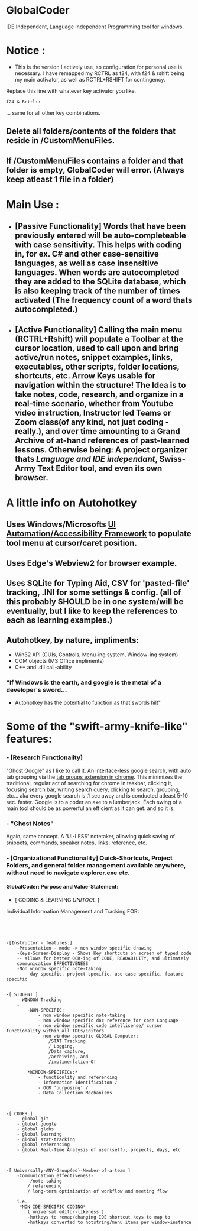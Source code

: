 # GlobalCoder
IDE Independent, Language Independent Programming tool for windows.

# Notice : 
- This is the version I actively use, so configuration for personal use is necessary. I have remapped my RCTRL as f24, with f24 & rshift being my main activator, as well as RCTRL+RSHIFT for contingency.

Replace this line with whatever key activator you like.
```
f24 & Rctrl::
```
... same for all other key combinations.

## Delete all folders/contents of the folders that reside in /CustomMenuFiles.
## If /CustomMenuFiles contains a folder and that folder is empty, GlobalCoder will error. (Always keep atleast 1 file in a folder)




# Main Use :
- ## [Passive Functionality]  Words that have been previously entered will be auto-completeable with case sensitivity. This helps with coding in, for ex. C# and other case-sensitive languages, as well as case insensitive languages. When words are autocompleted they are added to the SQLite database, which is also keeping track of the number of times activated (The frequency count of a word thats autocompleted.)

- ## [Active Functionality] Calling the main menu (RCTRL+Rshift) will populate a Toolbar at the cursor location, used to call upon and bring active/run notes, snippet examples, links, executables, other scripts, folder locations, shortcuts, etc. Arrow Keys usable for navigation within the structure! The Idea is to take notes, code, research, and organize in a real-time scenario, whether from Youtube video instruction, Instructor led Teams or Zoom class(of any kind, not just coding -really.), and over time amounting to a Grand Archive of at-hand references of past-learned lessons. Otherwise being: A project organizer thats *Language and IDE independant*, Swiss-Army Text Editor tool, and even its own browser. 

# A little info on Autohotkey

## Uses Windows/Microsofts [UI Automation/Accessibility Framework](https://learn.microsoft.com/en-us/dotnet/framework/ui-automation/ui-automation-overview) to populate tool menu at cursor/caret position.
## Uses Edge's Webview2 for browser example.
## Uses SQLite for Typing Aid, CSV for 'pasted-file' tracking, .INI for some settings & config. (all of this probably SHOULD be in one system/will be eventually, but I like to keep the references to each as learning examples.)
## Autohotkey, by nature, impliments: 
- Win32 API (GUIs, Controls, Menu-ing system, Window-ing system)
- COM objects (MS Office impliments)
- C++ and .dll call-ability

### "If Windows is the earth, and google is the metal of a developer's sword...
- Autohotkey has the potential to function as that swords hilt"

# Some of the "swift-army-knife-like" features:

### - [Research Functionality] 

"Ghost Google" as I like to call it. An interface-less google search, with auto tab grouping via the [tab groups extension in chrome](https://chrome.google.com/webstore/detail/tab-groups-extension/nplimhmoanghlebhdiboeellhgmgommi). This minimizes the traditional, regular act of searching for chrome in taskbar, clicking it, focusing search bar, writing search query, clicking to search, grouping, etc... aka every google search is .1 sec away and is conducted atleast 5-10 sec. faster. Google is to a coder an axe to a lumberjack. Each swing of a main tool should be as powerful an efficient as it can get. and so it is.



### - "Ghost Notes" 

Again, same concept. A 'UI-LESS' notetaker, allowing quick saving of snippets, commands, speaker notes, links, reference, etc.


### - [Organizational Functionality] Quick-Shortcuts, Project Folders, and general folder management available anywhere, without need to navigate explorer.exe etc. 



#### GlobalCoder: Purpose and Value-Statement:
- [ CODING & LEARNING *UNITOOL* ]
                        
Individual Information Management and Tracking
FOR:
~~~~~~~~~~~~~~~~~~~~~~~~~~~~~~~~~~~~~~~~~~~~~~~~~~~~~~~~~~~~~~~~




-[Instructor - features:]
    -Presentation - mode -> non window specific drawing
    -Keys-Screen-Display - Shows Key shortcuts on screen of typed code
    -- allows for better OCR-ing of CODE, READABILITY, and ultimately 
    communication EFFECTIVENESS
    -Non window specific note-taking
        -day specific, project specific, use-case specific, feature specific


-[ STUDENT ]
    - WINDOW Tracking
    - 
        -NON-SPECIFIC:
            - non window specific note-taking
            - non window specific doc reference for code Language
            - non window specific code intellisense/ cursor functionality within all IDEs/Editors
            - non window specific GLOBAL-Computer:
                /STAT Tracking 
                / Logging, 
                /Data capture, 
                /archiving, and
                /implimentation-Of

        *WINDOW-SPECIFICs:*
            - functionlity and referencing 
            - information Identificaiton / 
            - OCR 'purposing' / 
            - Data Collection Mechanisms



-[ CODER ]
    - global git
    - global google
    - global globs
    - global learning
    - global stat-tracking
    - global referencing 
    - global Real-Time Analysis of user(self), projects, days, etc



-[ Universally-ANY-Group(ed)-Member-of-a-team ]
    -Communication effectiveness-
        -/note-taking 
        / referencing 
        / long-term optimization of workflow and meeting flow

    i.e.
     *NON IDE-SPECIFIC CODING*
        ( universal editor-likeness )
        -hotkeys to remap/changing IDE shortcut keys to map to 
        -hotkeys converted to hotstring/menu items per window-instance

~~~~~~~~~~~~~~~~~~~~~~~~~~~~~~~~~~~~~~~~~~~~~~~~~~~~~~~~~~~~~~~~

